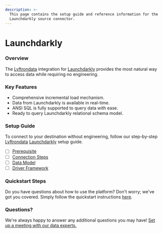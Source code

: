 ```yaml
---
description: >-
  This page contains the setup guide and reference information for the
  Launchdarkly source connector.
---
```


# Launchdarkly

### Overview

The [Lyftrondata](https://www.lyftrondata.com/) integration for [Launchdarkly](https://www.lyftrondata.com/integration/sales-analytics/launch-darkly/) provides the most natural way to access data while requiring no engineering.

### Key Features

* Comprehensive incremental load mechanism.
* Data from Launchdarkly is available in real-time.
* ANSI SQL is fully supported to query data with ease.
* Ready to query Launchdarkly relational schema model.

### Setup Guide

To connect to your destination without engineering, follow our step-by-step [Lyftrondata](https://www.lyftrondata.com/) [Launchdarkly](https://www.lyftrondata.com/integration/sales-analytics/launch-darkly/) setup guide.

* [ ] [Prerequisite](prerequisite.md)
* [ ] [Connection Steps](connection-steps.md)
* [ ] [Data Model](data-model/erd.md)
* [ ] [Driver Framework](driver-framework/)

### Quickstart Steps

Do you have questions about how to use the platform? Don't worry; we've got you covered. Simply follow the quickstart instructions [here](../../).

### Questions? <a href="#questions" id="questions"></a>

We're always happy to answer any additional questions you may have! [Set up a meeting with our data experts.](https://www.lyftrondata.com/book-a-meeting/)
